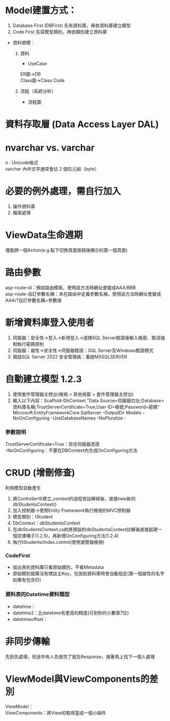# Model建置方式：
1. Database First (DBFirst)
	先有資料庫，再依資料庫建立模型
2. Code First
	先寫模型類別，再依類別建立資料庫

* 資料塑模：
	1. 資料
		* UseCase

		ER圖->DB  
		Class圖->Class Code

	2. 流程（系統分析）
		* 流程圖

# 資料存取層 (Data Access Layer DAL)

# nvarchar vs. varchar
n : Unicode格式  
varchar 內中文字通常會佔 2 個位元組（byte）

# 必要的例外處理，需自行加入
1. 操作資料庫
2. 檔案處理

# ViewData生命週期
僅能跨一個Action(e.g.點下切換頁面按鈕後顯示的第一個頁面)

# 路由參數
asp-route-id：預設路由模板，使用該方法時網址會變成AAA/BBB\
asp-route-自訂參數名稱：未在路由中定義參數名稱，使用該方法時網址會變成AAA/?自訂參數名稱=參數值

# 新增資料庫登入使用者
1. 伺服器：安全性->登入->新增登入->選擇SQL Server驗證後輸入帳密、取消強制執行密碼原則
2. 伺服器：屬性->安全性->伺服器驗證：SQL Server及Windows驗證模式
3. 開啟SQL Server 2022 安全管理員：重啟MSSQLSERVER

# 自動建立模型 1.2.3
1. 使用套件管理器主控台(檢視 > 其他視窗 > 套件管理器主控台)
2. 輸入以下內容：Scaffold-DbContext "Data Source=伺服器位址;Database=資料庫名稱;TrustServerCertificate=True;User ID=帳號;Password=密碼" Microsoft.EntityFrameworkCore.SqlServer -OutputDir Models -NoOnConfiguring -UseDatabaseNames -NoPluralize -

### 參數說明
TrustServerCertificate=True：信任伺服器憑證\
-NoOnConfiguring：不要在DBContext內生成OnConfiguring方法

# CRUD (增刪修查)
利用模型自動產生
1. 將Controller中建立_context的過程皆註解掉後，直接new新的dbStudentsContext()
2. 加入控制器->使用Entity Framework執行檢視的MVC控制器
3. 模型類別：tStudent
4. DbContext：dbStudentsContext
5. 在dbStudentsContext.cs終將預設的dbStudentsContext註解後直接創建一個空建構子(1.2.5)，再新增OnConfiguring方法(1.2.4)
6. 執行tStudents/Index.cshtml(使用瀏覽器檢視)

### CodeFirst
* 拋出來的資料庫只看原始類別，不看Metadata
* 原始類別就算沒有標註主Key，在拋到資料庫時會自動指定(第一個屬性的名字如果有包含ID)

### 資料表的Datetime資料類型
* datetime：
* datetime2：比datetime有更高的精度(可到秒的小數第7位)
* datetimeoffset：

# 非同步傳輸
先到先處理，但途中有人先做完了就先Response，接著馬上找下一個人處理

# ViewModel與ViewComponents的差別
ViewModel：  
ViewComponents：將View的取得當成一個小組件